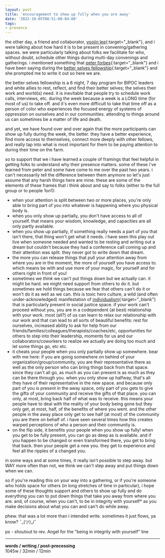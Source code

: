 ```yaml
---
layout: post
title: 'encouragement to show up fully when you are away'
date: '2022-10-05T08:51:00-04:00'
tags:
- presence
--- 
```


the other day, a friend and collaborator, [yoojin lee](https://www.linkedin.com/in/leeyoojin/){:target="_blank"}, and i were talking about how hard it is to be present in convening/gathering spaces. we were particularly talking about folks we facilitate for who, without doubt, schedule other things during multi-day convenings and gatherings. i mentioned something that [peter forbes](https://www.peterforbes.org/){:target="_blank"} and i have been saying during the [better selves fellowship](https://knollfarm.org/better-selves-fellowship/){:target="_blank"} and she prompted me to write it out so here we are. 

the better selves fellowship is a 6 night, 7 day program for BIPOC leaders and white allies to rest, reflect, and find their better selves; the selves their work and world(s) need. it is inevitable that people try to schedule work calls, interviews, etc. during the week because a week is a LONG time (for most of us) to take off. and it's even more difficult to take that time off as a person of color who experiences the focused energy of systems of oppression on ourselves and in our communities. attending to things around us can sometimes be a matter of life and death. 

and yet, we have found over and over again that the more participants can show up fully during the week, the better. they have a better experience, find more access to themselves, connect more deeply with other fellows, and really tap into what is most important for them to be paying attention to during their time on the farm. 

so to support that we i have learned a couple of framings that feel helpful in getting folks to understand why their presence matters. some of these i've learned from peter and some have come to me over the past two years. i can't necessarily tell the difference between them anymore so let's just assume that any harsh things here are mine. these are some of the elements of these frames that i think about and say to folks (either to the full group or to people 1on1):

* when your attention is split between two or more places, you're only able to bring part of you into whatever is happening where you physical body is. 
* when you only show up partially, you don't have access to all of yourself. that means your wisdom, knowledge, and capacities are all only partly available. 
* when you show up partially, if something really needs a part of you that isn't there, that thing won't get what it needs. i have seen this play out live when someone needed and wanted to be resting and writing out a dream but couldn't because they had a conference call coming up and their attention was split. they never got to write down that dream. 
* the more you can release things that pull your attention away from where you are in the moment, the more of yourself you have access to. which means be with and use more of your magic, for yourself and for others right in front of you!
* sometimes we *think* we can't put things down but we actually can. it might be hard. we might need support from others to do it. but sometimes we hold things because we fear that others can't do it or won't do it as well as we can. this is toxic hero culture, a wild (and often under-acknowledged) manifestation of [individualism](https://www.whitesupremacyculture.info/individualism.html){:target="_blank"} that is particularly present in social justice space. if your work can't proceed without you, you are in a codependent (at best) relationship with your work. most (all?) of us can learn to relax our relationship with our work and that can lead to all sorts of beautiful benefits: rest for ourselves, increased ability to ask for help from our friends/families/colleagues/therapists/coaches/etc, opportunities for others to step into their leadership, moments for us and our collaborators/coworkers to realize we actually are doing too much and let some things go, etc etc. 
* it cheats your people when you only partially show up somewhere. bear with me here: if you are going somewhere on behind of your organization/group/community, you are their representative there as well as the only person who can bring things back from that space. since they can't all go, as much as you can present is as much as they can be there through you. when you only show up halfway, that's all they have of their representative in the new space. and because only part of you is present in the away space, only part of you gets to give the gifts of your community and receive the gifts of that place.  you can only, at most, bring back half of what was to receive. this means your people have to deal with the reality of your body being gone but they only get, at most, half, of the benefits of where you went. and the other people in the away place only get to see half (at most) of the community you are there on behalf of. i have seen several times how this creates warped perceptions of who a person and their community is.
* on the flip side, it benefits your people when you show up fully! when you get to be fully present, you can go as deep as is available. and if you happen to be changed or even transformed there, you get to bring that back. then your people get a new you. they get to experience and feel all the ripples of a changed you.


in some ways and at some times, it really isn't possible to step away. but WAY more often than not, we think we can't step away and put things down when we can. 

so if you're reading this on your way into a gathering, or if you're someone who holds space for others (in long stretches of time in particular), i hope some of these thoughts support and others to show up fully and do everything you can to put down things that take you away from where you are. and, of course, when you can't, to be in integrity with yourself* as you make decisions about what you can and can't do while away. 

phew. that was a lot more than i intended write. sometimes it just flows, ya know? ¯\_(ツ)_/¯

ps - shoutout to rev. Angel for the "being in integrity with yourself" line


---


<!-- hyperlink bank -->


<!-- &#042; = asterisk -->
<!-- &#039; = single quote '-->

**words / writing / post-processing**  
1045w / 32min / 12min